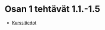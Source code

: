 # Osan 1 tehtävät 1.1.-1.5

- [Kurssitiedot](https://github.com/DanielTarsalainen/fullstackopen2022/blob/master/osa1/kurssitiedot/src/App.js)
